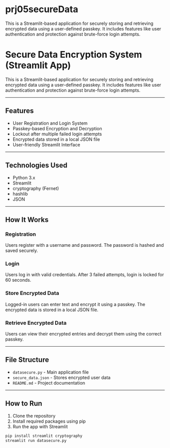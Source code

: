 # prj05secureData
This is a Streamlit-based application for securely storing and retrieving encrypted data using a user-defined passkey. It includes features like user authentication and protection against brute-force login attempts.
# Secure Data Encryption System (Streamlit App)

This is a Streamlit-based application for securely storing and retrieving encrypted data using a user-defined passkey. It includes features like user authentication and protection against brute-force login attempts.

---

## Features

- User Registration and Login System  
- Passkey-based Encryption and Decryption  
- Lockout after multiple failed login attempts  
- Encrypted data stored in a local JSON file  
- User-friendly Streamlit Interface  

---

## Technologies Used

- Python 3.x  
- Streamlit  
- cryptography (Fernet)  
- hashlib  
- JSON  

---

## How It Works

### Registration  
Users register with a username and password. The password is hashed and saved securely.

### Login  
Users log in with valid credentials. After 3 failed attempts, login is locked for 60 seconds.

### Store Encrypted Data  
Logged-in users can enter text and encrypt it using a passkey. The encrypted data is stored in a local JSON file.

### Retrieve Encrypted Data  
Users can view their encrypted entries and decrypt them using the correct passkey.

---

## File Structure

- `datasecure.py` - Main application file  
- `secure_data.json` - Stores encrypted user data  
- `README.md` - Project documentation  

---

## How to Run

1. Clone the repository  
2. Install required packages using pip  
3. Run the app with Streamlit  

```bash
pip install streamlit cryptography
streamlit run datasecure.py
